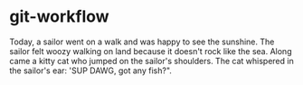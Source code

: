 # git-workflow

Today, a sailor went on a walk and was happy to see the sunshine.
The sailor felt woozy walking on land because it doesn't rock like the sea.
Along came a kitty cat who jumped on the sailor's shoulders.
The cat whispered in the sailor's ear: 'SUP DAWG, got any fish?".
